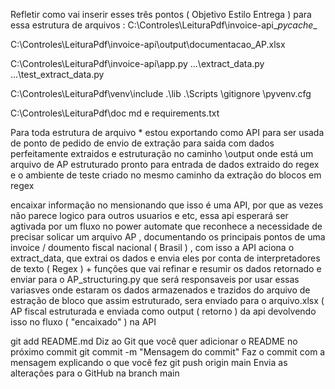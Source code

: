 Refletir como vai inserir esses três pontos ( Objetivo	Estilo	Entrega ) para essa estrutura de arquivos :
C:\Controles\LeituraPdf\invoice-api\__pycache__

C:\Controles\LeituraPdf\invoice-api\output\documentacao_AP.xlsx

C:\Controles\LeituraPdf\invoice-api\app.py ...\extract_data.py ...\test_extract_data.py

C:\Controles\LeituraPdf\venv\include .\lib .\Scripts \gitignore \pyvenv.cfg

C:\Controles\LeituraPdf\doc md e requirements.txt

Para toda estrutura de arquivo * estou exportando como API para ser usada de ponto de pedido de envio de extração para saida com dados perfeitamente extraidos e estruturação no caminho \output onde está um arquivo de AP estruturado pronto para entrada de dados extraido do regex e o ambiente de teste criado no mesmo caminho da extração do blocos em regex


encaixar informação no mensionando que isso é uma API, por que as vezes não parece logico para outros usuarios e etc, essa api esperará ser agtivada por um fluxo no power automate que reconhece a necessidade de precisar solicar um arquivo AP , documentando os principais pontos de uma invoice / doumento fiscal nacional ( Brasil ) , com isso a API aciona o extract_data, que extrai os dados e envia eles por conta de interpretadores de texto ( Regex ) + funções que vai refinar e resumir os dados retornado e enviar para o AP_structuring.py que será responsaveis por usar essas variasves onde estaram os dados armazenados e trazidos do arquivo de estração de bloco que assim estruturado, sera enviado para o arquivo.xlsx ( AP fiscal estruturada e enviada como output ( retorno ) da api devolvendo isso no fluxo ( "encaixado" ) na API

git add README.md	Diz ao Git que você quer adicionar o README no próximo commit
git commit -m "Mensagem do commit"	Faz o commit com a mensagem explicando o que você fez
git push origin main	Envia as alterações para o GitHub na branch main
